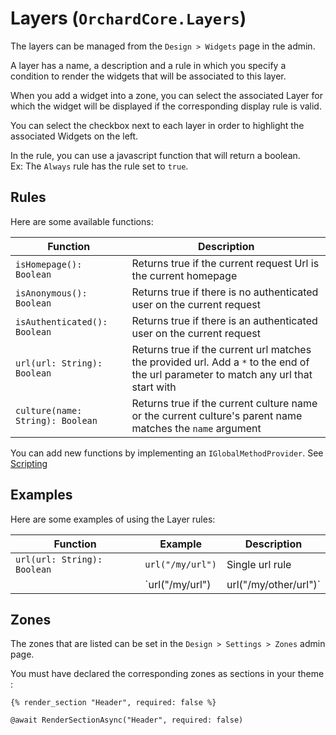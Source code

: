 # Layers (`OrchardCore.Layers`)

The layers can be managed from the `Design > Widgets` page in the admin.

A layer has a name, a description and a rule in which you specify a condition to render the widgets that will be associated to this layer.

When you add a widget into a zone, you can select the associated Layer for which the widget will be displayed if the corresponding display rule is valid.

You can select the checkbox next to each layer in order to highlight the associated Widgets on the left.

In the rule, you can use a javascript function that will return a boolean.  
Ex: The `Always` rule has the rule set to `true`.

## Rules

Here are some available functions:

| Function | Description |
| -------- | ----------- |
| `isHomepage(): Boolean` | Returns true if the current request Url is the current homepage |
| `isAnonymous(): Boolean` | Returns true if there is no authenticated user on the current request |
| `isAuthenticated(): Boolean` | Returns true if there is an authenticated user on the current request |
| `url(url: String): Boolean` | Returns true if the current url matches the provided url. Add a `*` to the end of the url parameter to match any url that start with  |
| `culture(name: String): Boolean` | Returns true if the current culture name or the current culture's parent name matches the `name` argument |

You can add new functions by implementing an `IGlobalMethodProvider`. See [Scripting](../Scripting/README.md#layers-orchardcorelayers)

## Examples

Here are some examples of using the Layer rules:

| Function | Example | Description |
| -------- | ------- | ----------- |
| `url(url: String): Boolean` | `url("/my/url")` | Single url rule
|  | `url("/my/url") | url("/my/other/url")` | Multiple url rule

## Zones

The zones that are listed can be set in the `Design > Settings > Zones` admin page.

You must have declared the corresponding zones as sections in your theme :

```liquid tab="Liquid"
{% render_section "Header", required: false %}
```

``` html tab="Razor"
@await RenderSectionAsync("Header", required: false)
```
